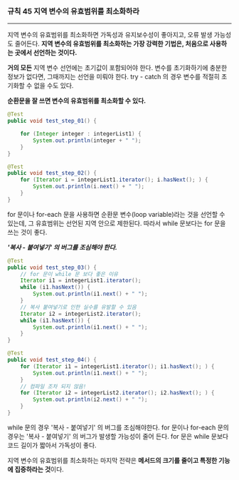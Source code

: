 ### 규칙 45 지역 변수의 유효범위를 최소화하라
***

지역 변수의 유효범위를 최소화하면 가독성과 유지보수성이 좋아지고, 오류 발생 가능성도 줄어든다. **지역 변수의 유효범위를 최소화하는 가장 강력한 기법은, 처음으로 사용하는 곳에서 선언하는 것이다.**

**거의 모든** 지역 변수 선언에는 초기값이 포함되어야 한다. 변수를 초기화하기에 충분한 정보가 없다면, 그때까지는 선언을 미뤄야 한다. try - catch 의 경우 변수를 적절히 초기화할 수 없을 수도 있다.

**순환문을 잘 쓰면 변수의 유효범위를 최소화할 수 있다.**
```java
@Test
public void test_step_01() {

    for (Integer integer : integerList1) {
        System.out.println(integer + " ");
    }
}

@Test
public void test_step_02() {
    for (Iterator i = integerList1.iterator(); i.hasNext(); ) {
        System.out.println(i.next() + " ");
    }
}
```
for 문이나 for-each 문을 사용하면 순환문 변수(loop variable)라는 것을 선언할 수 있는데, 그 유효범위는 선언된 지역 안으로 제한된다. 따라서 while 문보다는 for 문을 쓰는 것이 좋다.

***'복사 - 붙여넣기' 의 버그를 조심해야 한다.***
```java
@Test
public void test_step_03() {
    // for 문이 while 문 보다 좋은 이유
    Iterator i1 = integerList1.iterator();
    while (i1.hasNext()) {
        System.out.println(i1.next() + " ");
    }
    // 복사 붙여넣기로 인한 실수를 유발할 수 있음
    Iterator i2 = integerList2.iterator();
    while (i1.hasNext()) {
        System.out.println(i1.next() + " ");
    }
}

@Test
public void test_step_04() {
    for (Iterator i1 = integerList1.iterator(); i1.hasNext(); ) {
        System.out.println(i1.next() + " ");
    }
    // 컴파일 조차 되지 않음!
    for (Iterator i2 = integerList2.iterator(); i2.hasNext(); ) {
        System.out.println(i2.next() + " ");
    }
}
```
while 문의 경우 '복사 - 붙여넣기' 의 버그를 조심해야한다. for 문이나 for-each 문의 경우는 '복사 - 붙여넣기' 의 버그가 발생할 가능성이 줄어 든다. for 문은 while 문보다 코드 길이가 짧아서 가독성이 좋다.

지역 변수의 유효범위를 최소화하는 마지막 전략은 **메서드의 크기를 줄이고 특정한 기능에 집중하라는 것**이다.
